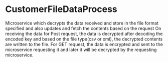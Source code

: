 # CustomerFileDataProcess
Microservice which decrypts the data received and store in the file format specified and also updates and fetch the contents based on the request
On receiving the data for Post request, the data is decrypted after decoding the encoded key and based on the file type(csv or xml), the decrypted contents are written to the file.
For GET request, the data is encrypted and sent to the microservice requesting it and later it will be decrypted by the requesting microservice.
